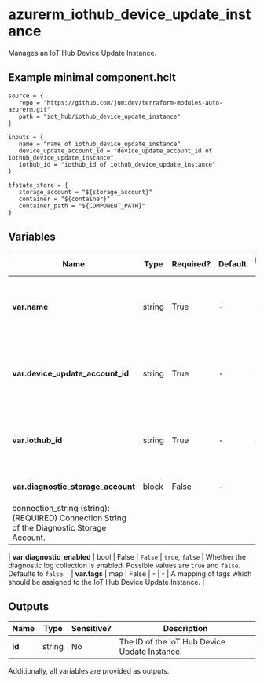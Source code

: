# azurerm_iothub_device_update_instance

Manages an IoT Hub Device Update Instance.

## Example minimal component.hclt

```hcl
source = {
   repo = "https://github.com/jumidev/terraform-modules-auto-azurerm.git" 
   path = "iot_hub/iothub_device_update_instance" 
}

inputs = {
   name = "name of iothub_device_update_instance" 
   device_update_account_id = "device_update_account_id of iothub_device_update_instance" 
   iothub_id = "iothub_id of iothub_device_update_instance" 
}

tfstate_store = {
   storage_account = "${storage_account}" 
   container = "${container}" 
   container_path = "${COMPONENT_PATH}" 
}

```

## Variables

| Name | Type | Required? |  Default  |  possible values |  Description |
| ---- | ---- | --------- |  ----------- | ----------- | ----------- |
| **var.name** | string | True | -  |  -  |  Specifies the name which should be used for this IoT Hub Device Update Instance. Changing this forces a new resource to be created. | 
| **var.device_update_account_id** | string | True | -  |  -  |  Specifies the ID of the IoT Hub Device Update Account where the IoT Hub Device Update Instance exists. Changing this forces a new resource to be created. | 
| **var.iothub_id** | string | True | -  |  -  |  Specifies the ID of the IoT Hub associated with the IoT Hub Device Update Instance. Changing this forces a new resource to be created. | 
| **var.diagnostic_storage_account** | block | False | -  |  -  |  A `diagnostic_storage_account` block. | | `diagnostic_storage_account` block structure: || 
|   connection_string (string): (REQUIRED) Connection String of the Diagnostic Storage Account. ||

| **var.diagnostic_enabled** | bool | False | `False`  |  `true`, `false`  |  Whether the diagnostic log collection is enabled. Possible values are `true` and `false`. Defaults to `false`. | 
| **var.tags** | map | False | -  |  -  |  A mapping of tags which should be assigned to the IoT Hub Device Update Instance. | 



## Outputs

| Name | Type | Sensitive? | Description |
| ---- | ---- | --------- | --------- |
| **id** | string | No  | The ID of the IoT Hub Device Update Instance. | 

Additionally, all variables are provided as outputs.
